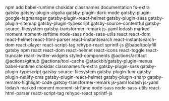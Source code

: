 npm add babel-runtime chokidar classnames documentation fs-extra gatsby gatsby-plugin-algolia gatsby-plugin-dark-mode gatsby-plugin-google-tagmanager gatsby-plugin-react-helmet gatsby-plugin-sass gatsby-plugin-sitemap gatsby-plugin-typescript gatsby-source-contentful gatsby-source-filesystem gatsby-transformer-remark js-yaml lodash marked moment moment-strftime node-sass node-sass-utils react react-dom react-helmet react-html-parser react-instantsearch react-instantsearch-dom react-player react-script-tag rehype-react sprintf-js @babel/polyfill gatsby npm react react-dom react-helmet react-icons react-toggle react-truncate react-twitter-widgets styled-components @actions/artifact @actions/github @actions/tool-cache @stackbit/gatsby-plugin-menus babel-runtime chokidar classnames fs-extra gatsby-plugin-sass gatsby-plugin-typescript gatsby-source-filesystem gatsby-plugin-lunr gatsby-plugin-netlify-cms gatsby-plugin-react-helmet gatsby-plugin-sharp gatsby-remark-highlight-code gatsby-transformer-remark js-yaml lodash js-yaml lodash marked moment moment-strftime node-sass node-sass-utils react-html-parser react-script-tag rehype-react sprintf-js
